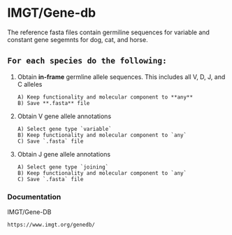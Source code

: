 # IMGT/Gene-db 
The reference fasta files contain germiline sequences for variable and constant gene segemnts for dog, cat, and horse.
## `For each species do the following:`
1) Obtain **in-frame** germline allele sequences. This includes all V, D, J, and C alleles
   ```
   A) Keep functionality and molecular component to **any**
   B) Save **.fasta** file
   ```
2) Obtain V gene allele annotations
   ```
   A) Select gene type `variable`
   B) Keep functionality and molecular component to `any`
   C) Save `.fasta` file
   ```
3) Obtain J gene allele annotations
   ```
   A) Select gene type `joining`
   B) Keep functionality and molecular component to `any`
   C) Save `.fasta` file
   ```
### Documentation
IMGT/Gene-DB
```
https://www.imgt.org/genedb/
```
